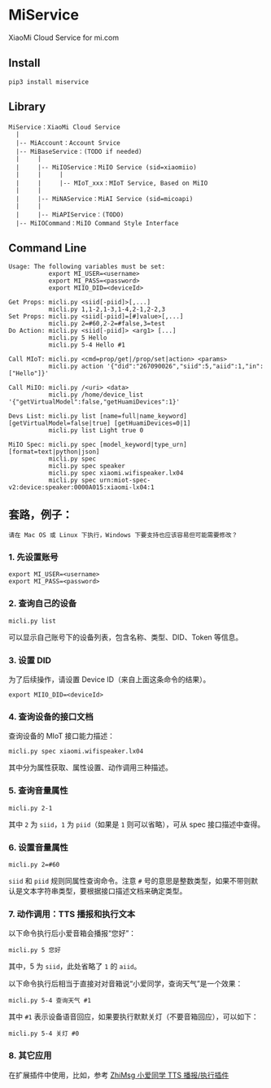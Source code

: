 # MiService
XiaoMi Cloud Service for mi.com

## Install
```
pip3 install miservice
```

## Library
```
MiService：XiaoMi Cloud Service
  |
  |-- MiAccount：Account Srvice
  |-- MiBaseService：(TODO if needed)
  |     |
  |     |-- MiIOService：MiIO Service (sid=xiaomiio)
  |     |     |
  |     |     |-- MIoT_xxx：MIoT Service, Based on MiIO
  |     |
  |     |-- MiNAService：MiAI Service (sid=micoapi)
  |     |
  |     |-- MiAPIService：(TODO)
  |-- MiIOCommand：MiIO Command Style Interface
```

## Command Line
```
Usage: The following variables must be set:
           export MI_USER=<username>
           export MI_PASS=<password>
           export MIIO_DID=<deviceId>

Get Props: micli.py <siid[-piid]>[,...]
           micli.py 1,1-2,1-3,1-4,2-1,2-2,3
Set Props: micli.py <siid[-piid]=[#]value>[,...]
           micli.py 2=#60,2-2=#false,3=test
Do Action: micli.py <siid[-piid]> <arg1> [...] 
           micli.py 5 Hello
           micli.py 5-4 Hello #1

Call MIoT: micli.py <cmd=prop/get|/prop/set|action> <params>
           micli.py action '{"did":"267090026","siid":5,"aiid":1,"in":["Hello"]}'

Call MiIO: micli.py /<uri> <data>
           micli.py /home/device_list '{"getVirtualModel":false,"getHuamiDevices":1}'

Devs List: micli.py list [name=full|name_keyword] [getVirtualModel=false|true] [getHuamiDevices=0|1]
           micli.py list Light true 0

MiIO Spec: micli.py spec [model_keyword|type_urn] [format=text|python|json]
           micli.py spec
           micli.py spec speaker
           micli.py spec xiaomi.wifispeaker.lx04
           micli.py spec urn:miot-spec-v2:device:speaker:0000A015:xiaomi-lx04:1
```

## 套路，例子：

`请在 Mac OS 或 Linux 下执行，Windows 下要支持也应该容易但可能需要修改？`

### 1. 先设置账号

```
export MI_USER=<username>
export MI_PASS=<password>
```

### 2. 查询自己的设备

```
micli.py list
```
可以显示自己账号下的设备列表，包含名称、类型、DID、Token 等信息。

### 3. 设置 DID

为了后续操作，请设置 Device ID（来自上面这条命令的结果）。

```
export MIIO_DID=<deviceId>
```

### 4. 查询设备的接口文档

查询设备的 MIoT 接口能力描述：
```
micli.py spec xiaomi.wifispeaker.lx04
```
其中分为属性获取、属性设置、动作调用三种描述。

### 5. 查询音量属性

```
micli.py 2-1
```
其中 `2` 为 `siid`，`1` 为 `piid`（如果是 `1` 则可以省略），可从 spec 接口描述中查得。

### 6. 设置音量属性

```
micli.py 2=#60
```
`siid` 和 `piid` 规则同属性查询命令。注意 `#` 号的意思是整数类型，如果不带则默认是文本字符串类型，要根据接口描述文档来确定类型。

### 7. 动作调用：TTS 播报和执行文本

以下命令执行后小爱音箱会播报“您好”：
```
micli.py 5 您好
```
其中，5 为 `siid`，此处省略了 `1` 的 `aiid`。

以下命令执行后相当于直接对对音箱说“小爱同学，查询天气”是一个效果：
```
micli.py 5-4 查询天气 #1
```

其中 `#1` 表示设备语音回应，如果要执行默默关灯（不要音箱回应），可以如下：
```
micli.py 5-4 关灯 #0
```

### 8. 其它应用

在扩展插件中使用，比如，参考 [ZhiMsg 小爱同学 TTS 播报/执行插件](https://github.com/Yonsm/ZhiMsg)
